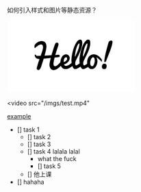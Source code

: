 如何引入样式和图片等静态资源？

![img](/imgs/hello.png)

<video 
	src="/imgs/test.mp4"
></video>

[example](/examples.js)

- [] task 1
	- [] task 2
	- [] task 3
	- [] task 4
		lalala
		lalal
		- what the fuck
		- [] task 5
	- [] 他上课
- [] hahaha